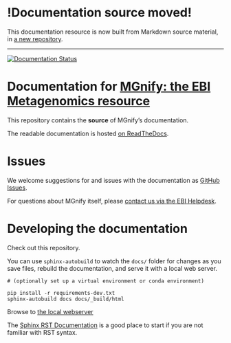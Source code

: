 # !Documentation source moved!
This documentation resource is now built from Markdown source material, in [a new repository](https://github.com/ebi-metagenomics/notebooks).

---

[![Documentation Status](https://readthedocs.org/projects/emg-docs/badge/?version=latest)](https://emg-docs.readthedocs.io/en/latest/?badge=latest)

# Documentation for [MGnify: the EBI Metagenomics resource](https://www.ebi.ac.uk/metagenomics)

This repository contains the **source** of MGnify’s documentation.

The readable documentation is hosted [on ReadTheDocs](https://emg-docs.readthedocs.io/en/latest/).

# Issues
We welcome suggestions for and issues with the documentation as [GitHub Issues](https://github.com/EBI-Metagenomics/EMG-docs/issues).

For questions about MGnify itself, please [contact us via the EBI Helpdesk](https://www.ebi.ac.uk/support/metagenomics).

# Developing the documentation
Check out this repository.

You can use `sphinx-autobuild` to watch the `docs/` folder for changes as you save files, rebuild the documentation, and serve it with a local web server.

```shell
# (optionally set up a virtual environment or conda environment)

pip install -r requirements-dev.txt
sphinx-autobuild docs docs/_build/html
```

Browse to [the local webserver](http://127.0.0.1:8000)

The [Sphinx RST Documentation](https://www.sphinx-doc.org/en/master/usage/restructuredtext/basics.html) is a good place to start if you are not familiar with RST syntax.
